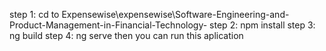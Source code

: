 step 1: cd to Expensewise\expensewise\Software-Engineering-and-Product-Management-in-Financial-Technology-
step 2: npm install
step 3: ng build
step 4: ng serve
then you can run this aplication
